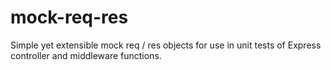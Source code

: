 # mock-req-res
Simple yet extensible mock req / res objects for use in unit tests of Express controller and middleware functions.
